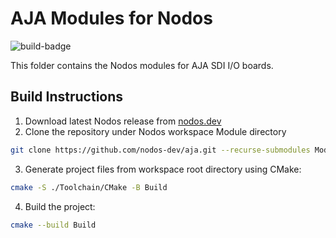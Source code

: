 # AJA Modules for Nodos

![build-badge](https://github.com/nodos-dev/aja/actions/workflows/release.yml/badge.svg)

This folder contains the Nodos modules for AJA SDI I/O boards.

## Build Instructions
1. Download latest Nodos release from [nodos.dev](https://nodos.dev)
2. Clone the repository under Nodos workspace Module directory
```bash
git clone https://github.com/nodos-dev/aja.git --recurse-submodules Module/aja-modules
```
3. Generate project files from workspace root directory using CMake:
```bash
cmake -S ./Toolchain/CMake -B Build
```
4. Build the project:
```bash
cmake --build Build
```

